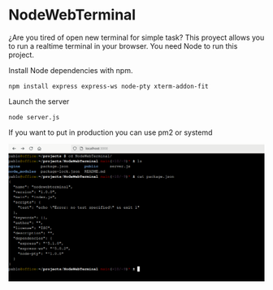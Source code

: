 # NodeWebTerminal
¿Are you tired of open new terminal for simple task?
This proyect allows you to run a realtime terminal in your browser. 
You need Node to run this project.


Install Node dependencies with npm.
``` shell
npm install express express-ws node-pty xterm-addon-fit
```
Launch the server
``` shell
node server.js
```

If you want to put in production you can use pm2 or systemd 

![screenshot.png](screenshots/screenshot.png)